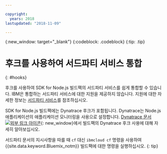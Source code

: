 ```yaml
---

copyright:
  years: 2018
lastupdated: "2018-11-09"

---
```


{:new_window: target="_blank"}
{:codeblock: .codeblock}
{:tip: .tip}

# 후크를 사용하여 서드파티 서비스 통합
{: #hooks}

후크를 사용하여 SDK for Node.js 빌드팩의 서드파티 서비스를 쉽게 통합할 수 있습니다. IBM은 통합하는 서드파티 서비스에 대한 지원을 제공하지 않습니다. 지원에 대한 자세한 정보는 [서드파티 서비스](/docs/runtimes-common/buildpackSupport.html#third-party)를 참조하십시오.

SDK for Node.js 빌드팩에는 Dynatrace 후크가 포함됩니다. Dynatrace는 Node.js 애플리케이션의 애플리케이션 모니터링을 사용으로 설정합니다. [Dynatrace 문서 ![외부 링크 아이콘](../../icons/launch-glyph.svg "외부 링크 아이콘")]( https://www.dynatrace.com/support/help/cloud-platforms/cloud-foundry/application-only/deploy-oneagent-on-cloud-foundry-for-application-only-monitoring/){: new_window}에서 빌드팩의 Dynatrace 후크 사용에 대해 자세히 알아보십시오.


서드파티 문서의 지시사항을 따를 때 `cf` 대신 `ibmcloud cf` 명령을 사용하여 {{site.data.keyword.Bluemix_notm}} 빌드팩에 대한 명령을 실행하십시오.
{: tip}
